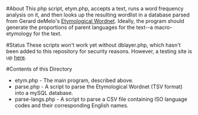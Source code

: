 #About
This php script, etym.php, accepts a text, runs a word frequency analysis on it, and then looks up the resulting wordlist in a database parsed from Gerard deMelo's [Etymological Wordnet](http://www1.icsi.berkeley.edu/~demelo/etymwn/). Ideally, the program should generate the proportions of parent languages for the text--a macro-etymology for the text. 

#Status
These scripts won't work yet without dblayer.php, which hasn't been added to this repository for security reasons. However, a testing site is up [here](http://jonreeve.com/dev/etym/etym.php). 

#Contents of this Directory
 * etym.php - The main program, described above. 
 * parse.php - A script to parse the Etymological Wordnet (TSV format) into a mySQL database. 
 * parse-langs.php - A script to parse a CSV file containing ISO language codes and their corresponding English names. 
